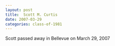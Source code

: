 ```yaml
---
layout: post
title:  Scott M. Curtis
date: 2007-03-29
categories: class-of-1981
---
```

Scott passed away in Bellevue on March 29, 2007 
